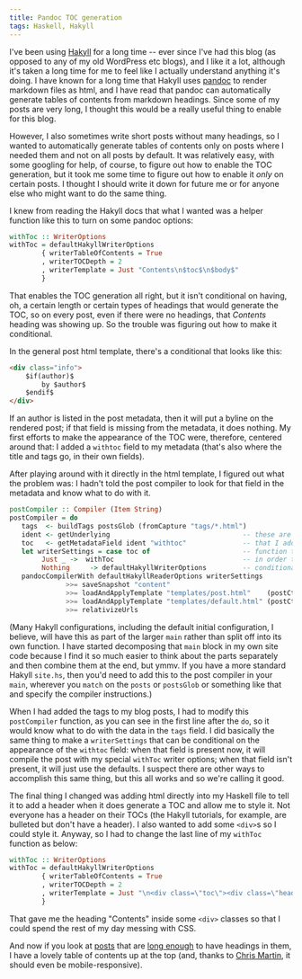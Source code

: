 ```yaml
---
title: Pandoc TOC generation
tags: Haskell, Hakyll
---
```


I've been using [Hakyll](https://jaspervdj.be/hakyll/) for a long time -- ever since I've had this blog (as opposed to any of my old WordPress etc blogs), and I like it a lot, although it's taken a long time for me to feel like I actually understand anything it's doing. I have known for a long time that Hakyll uses [pandoc](https://pandoc.org/) to render markdown files as html, and I have read that pandoc can automatically generate tables of contents from markdown headings. Since some of my posts are very long, I thought this would be a really useful thing to enable for this blog.

However, I also sometimes write short posts without many headings, so I wanted to automatically generate tables of contents only on posts where I needed them and not on all posts by default. It was relatively easy, with some googling for help, of course, to figure out how to enable the TOC generation, but it took me some time to figure out how to enable it *only* on certain posts. I thought I should write it down for future me or for anyone else who might want to do the same thing.

I knew from reading the Hakyll docs that what I wanted was a helper function like this to turn on some pandoc options:

```haskell
withToc :: WriterOptions
withToc = defaultHakyllWriterOptions
        { writerTableOfContents = True
        , writerTOCDepth = 2
        , writerTemplate = Just "Contents\n$toc$\n$body$"
        }

```
That enables the TOC generation all right, but it isn't conditional on having, oh, a certain length or certain types of headings that would generate the TOC, so on every post, even if there were no headings, that *_Contents_* heading was showing up. So the trouble was figuring out how to make it conditional.

In the general post html template, there's a conditional that looks like this:

```html
<div class="info">
    $if(author)$
        by $author$
    $endif$
</div>
```

If an author is listed in the post metadata, then it will put a byline on the rendered post; if that field is missing from the metadata, it does nothing. My first efforts to make the appearance of the TOC were, therefore, centered around that: I added a `withtoc` field to my metadata (that's also where the title and tags go, in their own fields).

After playing around with it directly in the html template, I figured out what the problem was: I hadn't told the post compiler to look for that field in the metadata and know what to do with it.

```haskell
postCompiler :: Compiler (Item String)
postCompiler = do
   tags  <- buildTags postsGlob (fromCapture "tags/*.html")
   ident <- getUnderlying                                 -- these are the five lines
   toc   <- getMetadataField ident "withtoc"              -- that I added to this
   let writerSettings = case toc of                       -- function today
        Just _ ->  withToc                                -- in order to make my TOC
        Nothing     -> defaultHakyllWriterOptions         -- conditional
   pandocCompilerWith defaultHakyllReaderOptions writerSettings
              >>= saveSnapshot "content"
              >>= loadAndApplyTemplate "templates/post.html"    (postCtxWithTags tags)
              >>= loadAndApplyTemplate "templates/default.html" (postCtxWithTags tags)
              >>= relativizeUrls
```
(Many Hakyll configurations, including the default initial configuration, I believe, will have this as part of the larger `main` rather than split off into its own function. I have started decomposing that `main` block in my own site code because I find it so much easier to think about the parts separately and then combine them at the end, but ymmv. If you have a more standard Hakyll `site.hs`, then you'd need to add this to the post compiler in your `main`, wherever you `match` on the `posts` or `postsGlob` or something like that and specify the compiler instructions.)

When I had added the tags to my blog posts, I had to modify this `postCompiler` function, as you can see in the first line after the `do`, so it would know what to do with the data in the `tags` field. I did basically the same thing to make a `writerSettings` that can be conditional on the appearance of the `withtoc` field: when that field is present now, it will compile the post with my special `withToc` writer options; when that field isn't present, it will just use the defaults. I suspect there are other ways to accomplish this same thing, but this all works and so we're calling it good.

The final thing I changed was adding html directly into my Haskell file to tell it to add a header when it does generate a TOC and allow me to style it. Not everyone has a header on their TOCs (the Hakyll tutorials, for example, are bulleted but don't have a header). I also wanted to add some `<div>`s so I could style it. Anyway, so I had to change the last line of my `withToc` function as below:

```haskell
withToc :: WriterOptions
withToc = defaultHakyllWriterOptions
        { writerTableOfContents = True
        , writerTOCDepth = 2
        , writerTemplate = Just "\n<div class=\"toc\"><div class=\"header\">Contents</div>\n$toc$\n</div>\n$body$"
        }
```

That gave me the heading "Contents" inside some `<div>` classes so that I could spend the rest of my day messing with CSS.

And now if you look at [posts](/posts/2017-03-08-applicative-instances.html) that are [long enough](/posts/2016-06-17-delicious-currying.html) to have headings in them, I have a lovely table of contents up at the top (and, thanks to [Chris Martin](https://twitter.com/chris__martin/), it should even be mobile-responsive).

